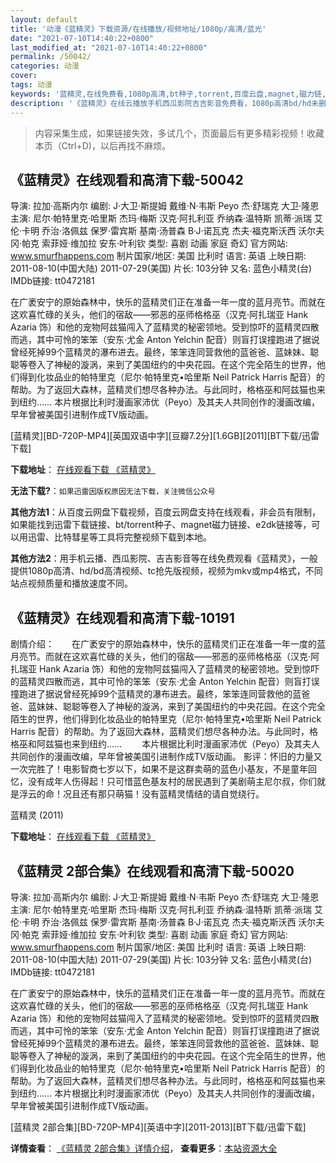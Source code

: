```yaml
---
layout: default
title: '动漫《蓝精灵》下载资源/在线播放/视频地址/1080p/高清/蓝光'
date: "2021-07-10T14:40:22+0800"
last_modified_at: "2021-07-10T14:40:22+0800"
permalink: /50042/
categories: 动漫
cover:
tags: 动漫
keywords: '蓝精灵,在线免费看,1080p高清,bt种子,torrent,百度云盘,magnet,磁力链,迅雷下载资源'
description: '《蓝精灵》在线云播放手机西瓜影院吉吉影音免费看，1080p高清bd/hd未删减完整版和tc抢先枪版，mkv/mp4格式，附带bt/torrent种子、magnet/磁力链、百度云盘、网盘资源迅雷下载链接'
---
```


>内容采集生成，如果链接失效，多试几个，页面最后有更多精彩视频！收藏本页（Ctrl+D)，以后再找不麻烦。


## 《蓝精灵》在线观看和高清下载-50042

导演: 拉加·高斯内尔 编剧: J·大卫·斯提姆 戴维·N·韦斯 Peyo 杰·舒瑞克 大卫·隆恩 主演: 尼尔·帕特里克·哈里斯 杰玛·梅斯 汉克·阿扎利亚 乔纳森·温特斯 凯蒂·派瑞 艾伦·卡明 乔治·洛佩兹 保罗·雷宾斯 基南·汤普森 B·J·诺瓦克 杰夫·福克斯沃西 沃尔夫冈·帕克 索菲娅·维加拉 安东·叶利钦 类型: 喜剧 动画 家庭 奇幻 官方网站: www.smurfhappens.com 制片国家/地区: 美国 比利时 语言: 英语 上映日期: 2011-08-10(中国大陆) 2011-07-29(美国) 片长: 103分钟 又名: 蓝色小精灵(台) IMDb链接: tt0472181

在广袤安宁的原始森林中，快乐的蓝精灵们正在准备一年一度的蓝月亮节。而就在这欢喜忙碌的关头，他们的宿敌——邪恶的巫师格格巫（汉克·阿扎瑞亚 Hank Azaria 饰）和他的宠物阿兹猫闯入了蓝精灵的秘密领地。受到惊吓的蓝精灵四散而逃，其中可怜的笨笨（安东·尤金 Anton Yelchin 配音）则盲打误撞跑进了据说曾经死掉99个蓝精灵的瀑布进去。最终，笨笨连同营救他的蓝爸爸、蓝妹妹、聪聪等卷入了神秘的漩涡，来到了美国纽约的中央花园。在这个完全陌生的世界，他们得到化妆品业的帕特里克（尼尔·帕特里克•哈里斯 Neil Patrick Harris 配音）的帮助。为了返回大森林，蓝精灵们想尽各种办法。与此同时，格格巫和阿兹猫也来到纽约…… 本片根据比利时漫画家沛优（Peyo）及其夫人共同创作的漫画改编，早年曾被美国引进制作成TV版动画。


[蓝精灵][BD-720P-MP4][英国双语中字][豆瓣7.2分][1.6GB][2011][BT下载/迅雷下载]

**下载地址**： [在线观看下载 《蓝精灵》](https://www.btdx8.com/torrent/the_smurfs_2011.html) 


**无法下载?**：`如果迅雷因版权原因无法下载，关注微信公众号 `

**其他方法1**：从百度云网盘下载视频，百度云网盘支持在线观看，非会员有限制，如果能找到迅雷下载链接、bt/torrent种子、magnet磁力链接、e2dk链接等，可以用迅雷、比特彗星等工具将完整视频下载到本地。

**其他方法2**：用手机云播、西瓜影院、吉吉影音等在线免费观看《蓝精灵》，一般提供1080p高清、hd/bd高清视频、tc抢先版视频，视频为mkv或mp4格式，不同站点视频质量和播放速度不同。


## 《蓝精灵》在线观看和高清下载-10191

剧情介绍：　　在广袤安宁的原始森林中，快乐的蓝精灵们正在准备一年一度的蓝月亮节。而就在这欢喜忙碌的关头，他们的宿敌——邪恶的巫师格格巫（汉克·阿扎瑞亚 Hank Azaria 饰）和他的宠物阿兹猫闯入了蓝精灵的秘密领地。受到惊吓的蓝精灵四散而逃，其中可怜的笨笨（安东·尤金 Anton Yelchin 配音）则盲打误撞跑进了据说曾经死掉99个蓝精灵的瀑布进去。最终，笨笨连同营救他的蓝爸爸、蓝妹妹、聪聪等卷入了神秘的漩涡，来到了美国纽约的中央花园。在这个完全陌生的世界，他们得到化妆品业的帕特里克（尼尔·帕特里克•哈里斯 Neil Patrick Harris 配音）的帮助。为了返回大森林，蓝精灵们想尽各种办法。与此同时，格格巫和阿兹猫也来到纽约…… 　　本片根据比利时漫画家沛优（Peyo）及其夫人共同创作的漫画改编，早年曾被美国引进制作成TV版动画。 影评：怀旧的力量又一次完胜了！电影智商七岁以下，如果不是这群卖萌的蓝色小基友，不是童年回忆，没有成年人伤得起！只可惜蓝色基友村的居民遇到了美剧萌主尼尔叔，你们就是浮云的命！况且还有那只萌猫！没有蓝精灵情结的请自觉绕行。


蓝精灵 (2011)

**下载地址**： [在线观看下载 《蓝精灵》](https://www.btbtdy.me/btdy/dy8527.html) 


## 《蓝精灵 2部合集》在线观看和高清下载-50020

导演: 拉加·高斯内尔 编剧: J·大卫·斯提姆 戴维·N·韦斯 Peyo 杰·舒瑞克 大卫·隆恩 主演: 尼尔·帕特里克·哈里斯 杰玛·梅斯 汉克·阿扎利亚 乔纳森·温特斯 凯蒂·派瑞 艾伦·卡明 乔治·洛佩兹 保罗·雷宾斯 基南·汤普森 B·J·诺瓦克 杰夫·福克斯沃西 沃尔夫冈·帕克 索菲娅·维加拉 安东·叶利钦 类型: 喜剧 动画 家庭 奇幻 官方网站: www.smurfhappens.com 制片国家/地区: 美国 比利时 语言: 英语 上映日期: 2011-08-10(中国大陆) 2011-07-29(美国) 片长: 103分钟 又名: 蓝色小精灵(台) IMDb链接: tt0472181

在广袤安宁的原始森林中，快乐的蓝精灵们正在准备一年一度的蓝月亮节。而就在这欢喜忙碌的关头，他们的宿敌——邪恶的巫师格格巫（汉克·阿扎瑞亚 Hank Azaria 饰）和他的宠物阿兹猫闯入了蓝精灵的秘密领地。受到惊吓的蓝精灵四散而逃，其中可怜的笨笨（安东·尤金 Anton Yelchin 配音）则盲打误撞跑进了据说曾经死掉99个蓝精灵的瀑布进去。最终，笨笨连同营救他的蓝爸爸、蓝妹妹、聪聪等卷入了神秘的漩涡，来到了美国纽约的中央花园。在这个完全陌生的世界，他们得到化妆品业的帕特里克（尼尔·帕特里克•哈里斯 Neil Patrick Harris 配音）的帮助。为了返回大森林，蓝精灵们想尽各种办法。与此同时，格格巫和阿兹猫也来到纽约…… 本片根据比利时漫画家沛优（Peyo）及其夫人共同创作的漫画改编，早年曾被美国引进制作成TV版动画。


[蓝精灵 2部合集][BD-720P-MP4][英语中字][2011-2013][BT下载/迅雷下载]

**详情查看**： [《蓝精灵 2部合集》详情介绍](/movie/50020/)， **查看更多**：[本站资源大全](/movie/t/all/)

